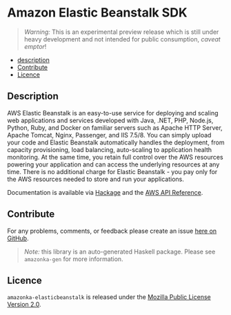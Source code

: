 # Amazon Elastic Beanstalk SDK

> _Warning:_ This is an experimental preview release which is still under heavy development and not intended for public consumption, _caveat emptor_!

* [description](#description)
* [Contribute](#contribute)
* [Licence](#licence)

## Description

AWS Elastic Beanstalk is an easy-to-use service for deploying and scaling web
applications and services developed with Java, .NET, PHP, Node.js, Python,
Ruby, and Docker on familiar servers such as Apache HTTP Server, Apache
Tomcat, Nginx, Passenger, and IIS 7.5/8. You can simply upload your code and
Elastic Beanstalk automatically handles the deployment, from capacity
provisioning, load balancing, auto-scaling to application health monitoring.
At the same time, you retain full control over the AWS resources powering
your application and can access the underlying resources at any time. There
is no additional charge for Elastic Beanstalk - you pay only for the AWS
resources needed to store and run your applications.

Documentation is available via [Hackage](http://hackage.haskell.org/package/amazonka-elasticbeanstalk)
and the [AWS API Reference](http://docs.aws.amazon.com/elasticbeanstalk/latest/api/Welcome.html).


## Contribute

For any problems, comments, or feedback please create an issue [here on GitHub](https://github.com/brendanhay/amazonka/issues).

> _Note:_ this library is an auto-generated Haskell package. Please see `amazonka-gen` for more information.


## Licence

`amazonka-elasticbeanstalk` is released under the [Mozilla Public License Version 2.0](http://www.mozilla.org/MPL/).
